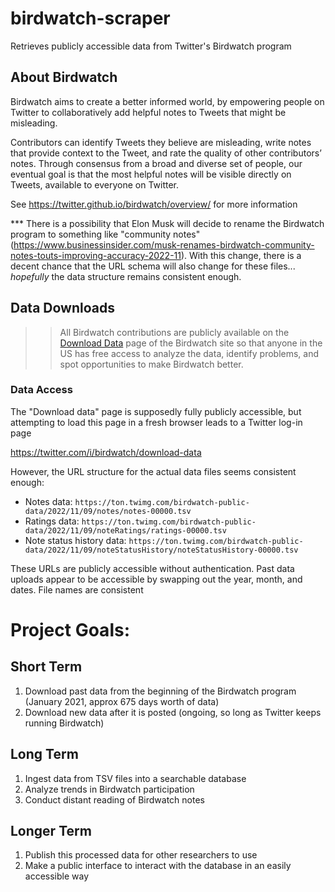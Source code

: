 # birdwatch-scraper
Retrieves publicly accessible data from Twitter's Birdwatch program

## About Birdwatch

Birdwatch aims to create a better informed world, by empowering people on Twitter to collaboratively add helpful notes to Tweets that might be misleading.

Contributors can identify Tweets they believe are misleading, write notes that provide context to the Tweet, and rate the quality of other contributors’ notes. Through consensus from a broad and diverse set of people, our eventual goal is that the most helpful notes will be visible directly on Tweets, available to everyone on Twitter.

See https://twitter.github.io/birdwatch/overview/ for more information

*** There is a possibility that Elon Musk will decide to rename the Birdwatch program to something like "community notes" (https://www.businessinsider.com/musk-renames-birdwatch-community-notes-touts-improving-accuracy-2022-11). With this change, there is a decent chance that the URL schema will also change for these files... _hopefully_ the data structure remains consistent enough.

## Data Downloads

>> All Birdwatch contributions are publicly available on the [Download Data](https://twitter.com/i/birdwatch/download-data) page of the Birdwatch site so that anyone in the US has free access to analyze the data, identify problems, and spot opportunities to make Birdwatch better.

### Data Access

The "Download data" page is supposedly fully publicly accessible, but attempting to load this page in a fresh browser leads to a Twitter log-in page

https://twitter.com/i/birdwatch/download-data

However, the URL structure for the actual data files seems consistent enough:

- Notes data: `https://ton.twimg.com/birdwatch-public-data/2022/11/09/notes/notes-00000.tsv`
- Ratings data: `https://ton.twimg.com/birdwatch-public-data/2022/11/09/noteRatings/ratings-00000.tsv`
- Note status history data: `https://ton.twimg.com/birdwatch-public-data/2022/11/09/noteStatusHistory/noteStatusHistory-00000.tsv`

These URLs are publicly accessible without authentication. Past data uploads appear to be accessible by swapping out the year, month, and dates. File names are consistent

# Project Goals:

## Short Term

1. Download past data from the beginning of the Birdwatch program (January 2021, approx 675 days worth of data)
2. Download new data after it is posted (ongoing, so long as Twitter keeps running Birdwatch)

## Long Term

1. Ingest data from TSV files into a searchable database
2. Analyze trends in Birdwatch participation
3. Conduct distant reading of Birdwatch notes

## Longer Term

1. Publish this processed data for other researchers to use
2. Make a public interface to interact with the database in an easily accessible way